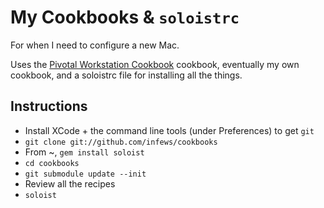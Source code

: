 # My Cookbooks & `soloistrc`

For when I need to configure a new Mac.

Uses the [Pivotal Workstation Cookbook](http://github.com/pivotal/pivotal_workstation) cookbook, eventually my own cookbook, and a soloistrc file for installing all the things.

## Instructions

* Install XCode + the command line tools (under Preferences) to get `git`
* `git clone git://github.com/infews/cookbooks`
* From ~, `gem install soloist`
* `cd cookbooks`
* `git submodule update --init`
* Review all the recipes
* `soloist` 